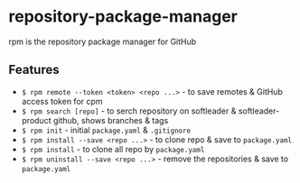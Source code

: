 # repository-package-manager

rpm is the repository package manager for GitHub

## Features

- `$ rpm remote --token <token> <repo ...>` - to save remotes & GitHub access token for cpm
- `$ rpm search [repo]` - to serch repository on softleader & softleader-product github, shows branches & tags
- `$ rpm init` - initial `package.yaml` & `.gitignore`
- `$ rpm install --save <repo ...>` - to clone repo & save to `package.yaml`
- `$ rpm install` - to clone all repo by `package.yaml`
- `$ rpm uninstall --save <repo ...>` - remove the repositories & save to `package.yaml`
